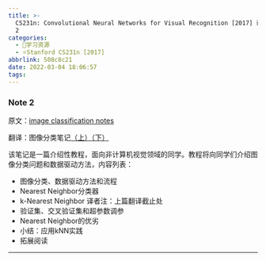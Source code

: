 ```yaml
---
title: >-
  CS231n: Convolutional Neural Networks for Visual Recognition [2017] 课程笔记 Note
  2
categories:
  - 🌙学习资源
  - ⭐Stanford CS231n [2017]
abbrlink: 508c8c21
date: 2022-03-04 18:06:57
tags:
---
```


### Note 2

原文：[image classification notes](https://cs231n.github.io/python-numpy-tutorial/)

翻译：图像分类笔记[（上）](https://zhuanlan.zhihu.com/p/20894041)[（下）](https://zhuanlan.zhihu.com/p/20900216)

该笔记是一篇介绍性教程，面向非计算机视觉领域的同学。教程将向同学们介绍图像分类问题和数据驱动方法，内容列表：
- 图像分类、数据驱动方法和流程
- Nearest Neighbor分类器
- k-Nearest Neighbor 译者注：上篇翻译截止处
- 验证集、交叉验证集和超参数调参
- Nearest Neighbor的优劣
- 小结：应用kNN实践
- 拓展阅读

<!--more-->

***
